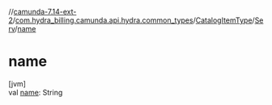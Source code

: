 //[camunda-7.14-ext-2](../../../../index.md)/[com.hydra_billing.camunda.api.hydra.common_types](../../index.md)/[CatalogItemType](../index.md)/[Serv](index.md)/[name](name.md)

# name

[jvm]\
val [name](name.md): String
